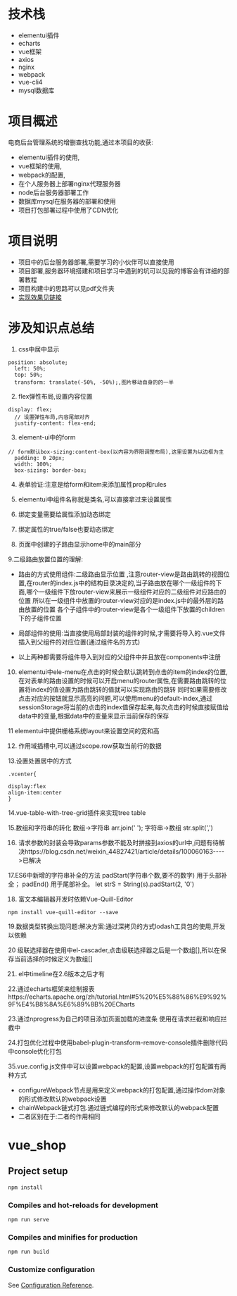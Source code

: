 # 技术栈
- elementui插件
- echarts
- vue框架
- axios
- nginx
- webpack
- vue-cli4
- mysql数据库
# 项目概述
   电商后台管理系统的增删查找功能,通过本项目的收获:
   - elementui插件的使用,
   - vue框架的使用,
   - webpack的配置,
   - 在个人服务器上部署nginx代理服务器
   - node后台服务器部署工作
   - 数据库mysql在服务器的部署和使用
   - 项目打包部署过程中使用了CDN优化
# 项目说明
- 项目中的后台服务器部署,需要学习的小伙伴可以直接使用
- 项目部署,服务器环境搭建和项目学习中遇到的坑可以见我的博客会有详细的部署教程
- 项目构建中的思路可以见pdf文件夹
- [实现效果见链接](http://182.92.102.182/vueshop/)
# 涉及知识点总结
1. css中居中显示
```
position: absolute;
  left: 50%;
  top: 50%;
  transform: translate(-50%, -50%);,图片移动自身的的一半

```
2. flex弹性布局,设置内容位置
```
display: flex;
  // 设置弹性布局,内容尾部对齐
  justify-content: flex-end;
```

3. element-ui中的form
```
// form默认box-sizing:content-box(以内容为界限调整布局),这里设置为以边框为主
  padding: 0 20px;
  width: 100%;
  box-sizing: border-box;
```

4. 表单验证:注意是给form和item来添加属性prop和rules

5. elementui中组件名称就是类名,可以直接拿过来设置属性 	

6. 绑定变量需要给属性添加动态绑定

7. 绑定属性的true/false也要动态绑定

8. 页面中创建的子路由显示home中的main部分

9.二级路由放置位置的理解:
- 路由的方式使用组件:二级路由显示位置 ,注意router-view是路由跳转的视图位置,在router的index.js中的结构目录决定的,当子路由放在哪个一级组件的下面,哪个一级组件下放router-view来展示一级组件对应的二级组件对应路由的位置
所以在一级组件中放置的router-view对应的是index.js中的最外层的路由放置的位置
各个子组件中的router-view是各个一级组件下放置的children下的子组件位置

- 局部组件的使用:当直接使用局部封装的组件的时候,才需要将导入的.vue文件插入到父组件的对应位置(通过组件名的方式)

- 以上两种都需要将组件导入到对应的父组件中并且放在components中注册

10. elementui中ele-menu在点击的时候会默认跳转到点击的item的index的位置,在对表单的路由设置的时候可以开启menu的router属性,在需要路由跳转的位置将index的值设置为路由跳转的值就可以实现路由的跳转
同时如果需要修改点击对应的按钮就显示高亮的问题,可以使用menu的default-index,通过sessionStorage将当前的点击的index值保存起来,每次点击的时候直接赋值给data中的变量,根据data中的变量来显示当前保存的保存

11 elementui中提供栅格系统layout来设置空间的宽和高

12. 作用域插槽中,可以通过scope.row获取当前行的数据

13.设置处置居中的方式
```
.vcenter{

display:flex
align-item:center
}
```
14.vue-table-with-tree-grid插件来实现tree table

15.数组和字符串的转化
数组->字符串
arr.join(' ');
字符串->数组
str.split(',')

16. 请求参数的封装会导致params参数不能及时拼接到axios的url中,问题有待解决https://blog.csdn.net/weixin_44827421/article/details/100060163---->已解决


17.ES6中新增的字符串补全的方法
padStart(字符串个数,要不的数字) 用于头部补全；
padEnd() 用于尾部补全。
let strS = String(s).padStart(2, '0')

18. 富文本编辑器开发时依赖Vue-Quill-Editor

```
npm install vue-quill-editor --save
```

19.数据类型转换出现问题:解决方案:通过深拷贝的方式lodash工具包的使用,开发以依赖

20 级联选择器在使用中el-cascader,点击级联选择器之后是一个数组[],所以在保存当前选择的时候定义为数组[]

21. el中timeline在2.6版本之后才有

22.通过echarts框架来绘制报表https://echarts.apache.org/zh/tutorial.html#5%20%E5%88%86%E9%92%9F%E4%B8%8A%E6%89%8B%20ECharts

23.通过nprogress为自己的项目添加页面加载的进度条
使用在请求拦截和响应拦截中

24.打包优化过程中使用babel-plugin-transform-remove-console插件删除代码中console优化打包

35.vue.config.js文件中可以设置webpack的配置,设置webpack的打包配置有两种方式
- configureWebpack节点是用来定义webpack的打包配置,通过操作dom对象的形式修改默认的webpack设置
- chainWebpack链式打包.通过链式编程的形式来修改默认的webpack配置
- 二者区别在于:二者的作用相同


# vue_shop

## Project setup
```
npm install
```

### Compiles and hot-reloads for development
```
npm run serve
```

### Compiles and minifies for production
```
npm run build
```

### Customize configuration
See [Configuration Reference](https://cli.vuejs.org/config/).
